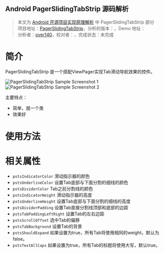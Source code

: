 Android PagerSlidingTabStrip 源码解析
----------------
> 本文为 [Android 开源项目实现原理解析](https://github.com/android-cn/android-open-project-analysis) 中 PagerSlidingTabStrip 部分  
> 项目地址：[PagerSlidingTabStrip](https://github.com/astuetz/PagerSlidingTabStrip)，分析的版本：，Demo 地址：    
> 分析者：[over140](https://github.com/over140)，校对者：，完成状态：未完成   

# 简介

PagerSlidingTabStrip 是一个搭配ViewPager实现Tab滑动导航效果的控件。

![PagerSlidingTabStrip Sample Screenshot 1](https://lh3.ggpht.com/PXS7EmHhQZdT1Oa379iy91HX3ByWAQnFZAthMAFa_QHAOHNClEaXU5nxDEAj1F2eqbk)![PagerSlidingTabStrip Sample Screenshot 2](https://lh3.ggpht.com/oaksDoUcQlGB4j7VEkBCOjrvSzjtzVHHcKq8pAnGVfm6oxkcJg_w1QS4tyP3fLcqrwcX)

主要特点：
* 简单，就一个类
* 效果好

# 使用方法



# 相关属性

 * `pstsIndicatorColor` 滑动指示器的颜色
 * `pstsUnderlineColor` 设置Tab底部与下面分割的细线的颜色
 * `pstsDividerColor` Tab之前分割线的颜色
 * `pstsIndicatorHeight` 滑动指示器的高度
 * `pstsUnderlineHeight` 设置Tab底部与下面分割的细线的高度
 * `pstsDividerPadding` 设置Tab直接分割线顶部和底部的边距
 * `pstsTabPaddingLeftRight` 设置Tab的左右边距
 * `pstsScrollOffset` 选中Tab的偏移
 * `pstsTabBackground` 设置Tab的背景
 * `pstsShouldExpand` 如果设置为true，所有Tab将使用相同的weight，默认为false。
 * `pstsTextAllCaps` 如果设置为true，所有Tab的标题将使用大写，默认true。
